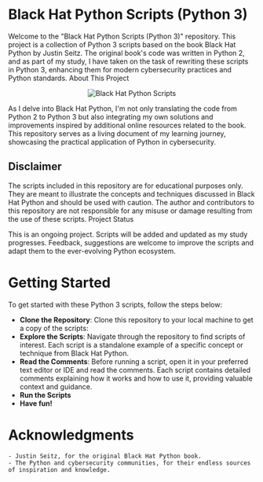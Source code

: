# Black Hat Python Scripts (Python 3)

Welcome to the "Black Hat Python Scripts (Python 3)" repository. This project is a collection of Python 3 scripts based on the book Black Hat Python by Justin Seitz. The original book's code was written in Python 2, and as part of my study, I have taken on the task of rewriting these scripts in Python 3, enhancing them for modern cybersecurity practices and Python standards.
About This Project

<p align="center">
  <img src="https://user-images.githubusercontent.com/80627086/235501013-2415b4bc-c1fd-4dbf-8a91-457dbc59d122.png" alt="Black Hat Python Scripts">
</p>

As I delve into Black Hat Python, I'm not only translating the code from Python 2 to Python 3 but also integrating my own solutions and improvements inspired by additional online resources related to the book. This repository serves as a living document of my learning journey, showcasing the practical application of Python in cybersecurity.

## Disclaimer

The scripts included in this repository are for educational purposes only. They are meant to illustrate the concepts and techniques discussed in Black Hat Python and should be used with caution. The author and contributors to this repository are not responsible for any misuse or damage resulting from the use of these scripts.
Project Status

This is an ongoing project. Scripts will be added and updated as my study progresses. Feedback, suggestions are welcome to improve the scripts and adapt them to the ever-evolving Python ecosystem.

# Getting Started

To get started with these Python 3 scripts, follow the steps below:

- **Clone the Repository**: Clone this repository to your local machine to get a copy of the scripts:
- **Explore the Scripts**: Navigate through the repository to find scripts of interest. Each script is a standalone example of a specific concept or technique from Black Hat Python.
- **Read the Comments**: Before running a script, open it in your preferred text editor or IDE and read the comments. Each script contains detailed comments explaining how it works and how to use it, providing valuable context and guidance.
- **Run the Scripts**
- **Have fun!**

# Acknowledgments
    - Justin Seitz, for the original Black Hat Python book.
    - The Python and cybersecurity communities, for their endless sources of inspiration and knowledge.
